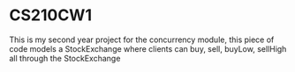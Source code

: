 # CS210CW1
This is my second year project for the concurrency module, this piece of code models a StockExchange where clients can buy, sell, buyLow, sellHigh all through the StockExchange
